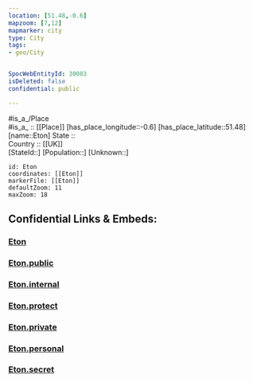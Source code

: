 ```yaml
---
location: [51.48,-0.6] 
mapzoom: [7,12] 
mapmarker: city 
type: City
tags:
- geo/City


SpocWebEntityId: 30083
isDeleted: false
confidential: public

---
```

#is_a_/Place  
#is_a_ :: [[Place]] 
[has_place_longitude::-0.6] 
[has_place_latitude::51.48] 
[name::Eton] 
State ::  
Country :: [[UK]]  
[StateId::] 
[Population::] 
[Unknown::] 


```leaflet
id: Eton
coordinates: [[Eton]] 
markerFile: [[Eton]] 
defaultZoom: 11 
maxZoom: 18
```


## Confidential Links & Embeds: 

### [Eton](/_Standards/Earth/Continent/Europe/Europe~North/UK/England/Regions~England/South_East_England/Berkshire,County/Berkshire~West/Slough,County/cities~Slough/Eton.md) 

### [Eton.public](/_public/Earth/Continent/Europe/Europe~North/UK/England/Regions~England/South_East_England/Berkshire,County/Berkshire~West/Slough,County/cities~Slough/Eton.public.md) 

### [Eton.internal](/_internal/Earth/Continent/Europe/Europe~North/UK/England/Regions~England/South_East_England/Berkshire,County/Berkshire~West/Slough,County/cities~Slough/Eton.internal.md) 

### [Eton.protect](/_protect/Earth/Continent/Europe/Europe~North/UK/England/Regions~England/South_East_England/Berkshire,County/Berkshire~West/Slough,County/cities~Slough/Eton.protect.md) 

### [Eton.private](/_private/Earth/Continent/Europe/Europe~North/UK/England/Regions~England/South_East_England/Berkshire,County/Berkshire~West/Slough,County/cities~Slough/Eton.private.md) 

### [Eton.personal](/_personal/Earth/Continent/Europe/Europe~North/UK/England/Regions~England/South_East_England/Berkshire,County/Berkshire~West/Slough,County/cities~Slough/Eton.personal.md) 

### [Eton.secret](/_secret/Earth/Continent/Europe/Europe~North/UK/England/Regions~England/South_East_England/Berkshire,County/Berkshire~West/Slough,County/cities~Slough/Eton.secret.md)

